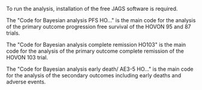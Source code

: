 To run the analysis, installation of the free JAGS software is required.

The "Code for Bayesian analysis PFS HO..." is the main code for the analysis of the primary outcome progression free survival of the HOVON 95 and 87 trials.

The "Code for Bayesian analysis complete remission HO103" is the main code for the analysis of the primary outcome complete remission of the HOVON 103 trial.

The "Code for Bayesian analysis early death/ AE3-5 HO..." is the main code for the analysis of the secondary outcomes including early deaths and adverse events.
